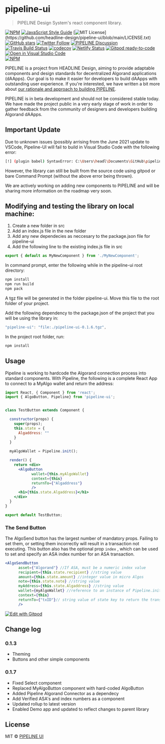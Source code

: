 # pipeline-ui

> PIPELINE Design System&#x27;s react component library.

[![NPM](https://img.shields.io/npm/v/pipeline-ui.svg)](https://www.npmjs.com/package/pipeline-ui)
[![JavaScript Style Guide](https://img.shields.io/badge/code_style-standard-brightgreen.svg)](https://standardjs.com)
[![MIT License](https://img.shields.io/apm/l/atomic-design-ui.svg?)](https://github.com/headline-design/pipeline-ui/blob/main/LICENSE.txt)
[![GitHub stars](https://img.shields.io/github/stars/tterb/playmusic.svg?style=social&label=Star)](https://github.com/headline-design/pipeline-ui)
[![Twitter Follow](https://img.shields.io/twitter/follow/pipeline_ui.svg?style=social)](https://twitter.com/pipeline_ui)
[![PIPELINE Discussion](https://img.shields.io/badge/discussions-on%20github-blue)](https://github.com/headline-design/pipeline-ui/discussions)
[![Travis Build Status](https://travis-ci.com/headline-design/pipeline-ui.svg?branch=master)](https://travis-ci.com/headline-design/pipeline-ui)
[![codecov](https://codecov.io/gh/headline-design/pipeline-ui/branch/main/graph/badge.svg?token=CA32VFU6F0)](https://codecov.io/gh/headline-design/pipeline-ui)
[![Netlify Status](https://api.netlify.com/api/v1/badges/40588036-5b95-4358-a88a-e601e5db99e1/deploy-status)](https://app.netlify.com/sites/zealous-meitner-907a4d/deploys)
[![Gitpod ready-to-code](https://img.shields.io/badge/Gitpod-ready--to--code-908a85?logo=gitpod)](https://gitpod.io/from-referrer/)
[![Open in Visual Studio Code](https://open.vscode.dev/badges/open-in-vscode.svg)](https://open.vscode.dev/headline-design/pipeline-ui)<br>
[![NPM](https://nodei.co/npm/pipeline-ui.png?downloads=true)](https://www.npmjs.com/package/pipeline-ui)

PIPELINE is a project from HEADLINE Design, aiming to provide adaptable components and design standards for decentralized Algorand applications (dAApps). Our goal is to make it easier for developers to build dAApps with outstanding user experience. If you're interested, we have written a bit more about [our rationale and approach to building PIPELINE](https://www.reddit.com/r/HEADLINECrypto).

PIPELINE is in beta development and should not be considered stable today. We have made the project public in a very early stage of work in order to gather feedback from the community of designers and developers building Algorand dAApps.

## Important Update

Due to unknown issues (possibly arrising from the June 2021 update to VSCode, Pipeline-UI will fail to build in Visual Studio Code with the following error:

```bash
[!] (plugin babel) SyntaxError: C:\Users\headl\Documents\GitHub\pipeline-ui\src\BaseStyles.js: Support for the experimental syntax 'jsx' isn't currently enabled (44:5)
```
However, the library can still be built from the source code using gitpod or bare Command Prompt (without the above error being thrown). 

We are actively working on adding new components to PIPELINE and will be sharing more information on the roadmap very soon.
## Modifying and testing the library on local machine:
1. Create a new folder in src
2. Add an index.js file in the new folder
3. Add any new dependecies as neccesary to the package.json file for pipeline-ui
4. Add the following line to the existing index.js file in src
```jsx
export { default as MyNewComponent } from './MyNewComponent';
```
In command prompt, enter the following while in the pipeline-ui root directory: 

```bash cd pipeline-ui
npm install
npm run build
npm pack
```

A tgz file will be generated in the folder pipeline-ui. Move this file to the root folder of your project. 

Add the following dependency to the package.json of the project that you will be using the library in:

```jsx
"pipeline-ui": "file:./pipeline-ui-0.1.6.tgz",
```

In the project root folder, run: 
```bash 
npm install
```

## Usage

Pipeline is working to hardcode the Algorand connection process into standard components. With Pipeline, the following is a complete React App to connect to a MyAlgo wallet and return the address:

```jsx
import React, { Component } from 'react';
import { AlgoButton, Pipeline} from 'pipeline-ui';


class TestButton extends Component {

  constructor(props) {
    super(props);
    this.state = {
      Algaddress: ""
    }
  }
  
  myAlgoWallet = Pipeline.init();

  render() {
    return <div>
      <AlgoButton 
            wallet={this.myAlgoWallet} 
            context={this} 
            returnTo={"Algaddress"} 
            />
      <h1>{this.state.Algaddress}</h1>
    </div>
  }
}

export default TestButton;
```

### The Send Button
The AlgoSend button has the largest number of mandatory props. Failing to set them, or setting them incorrectly will result in a transaction not executing. This button also has the optional prop `index` , which can be used to set and specify an ASA index number for an ASA transaction. 

```jsx
<AlgoSendButton
      asset={"Algorand"} //If ASA, must be a numeric index value
      recipient={this.state.recipient} //string value
      amount={this.state.amount} //integer value in micro Algos
      note={this.state.note} //string value
      myAddress={this.state.Algaddress} //string value
      wallet={myAlgoWallet} //reference to an instance of Pipeline.init(); that is called once when the app is initialized
      context={this}
      returnTo={"txID"}// string value of state key to return the transaction id
      />
```

[![Edit with Gitpod](https://gitpod.io/button/open-in-gitpod.svg)](https://gitpod.io/#https://github.com/headline-design/pipeline-ui)

## Change log

### 0.1.3

- Theming
- Buttons and other simple components

### 0.1.7

- Fixed Select component
- Replaced MyAlgoButton component with hard-coded AlgoButton
- Added Pipeline Algorand Connector as a dependecy
- Add Verified ASA's and index numbers as a component
- Updated rollup to latest version
- Enabled Demo app and updated to reflect changes to parent library

## License

MIT © [PIPELINE UI](https://github.com/headline-design/pipeline-ui)
